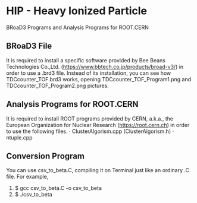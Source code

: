 # HIP - Heavy Ionized Particle
BRoaD3 Programs and Analysis Programs for ROOT.CERN


## BRoaD3 File
It is required to install a specific software provided by Bee Beans Technologies Co.,Ltd. (https://www.bbtech.co.jp/products/broad-v3/) in order to use a .brd3 file. Instead of its installation, you can see how TDCcounter_TOF.brd3 works, opening TDCcounter_TOF_Program1.png and TDCcounter_TOF_Program2.png pictures.


## Analysis Programs for ROOT.CERN
It is required to install ROOT programs provided by CERN, a.k.a., the European Organization for Nuclear Research (https://root.cern.ch) in order to use the following files.
· ClusterAlgorism.cpp (ClusterAlgorism.h)
· ntuple.cpp

## Conversion Program
You can use csv_to_beta.C, compiling it on Terminal just like an ordinary .C file.
For example,
1. $ gcc csv_to_beta.C -o csv_to_beta
2. $ ./csv_to_beta
